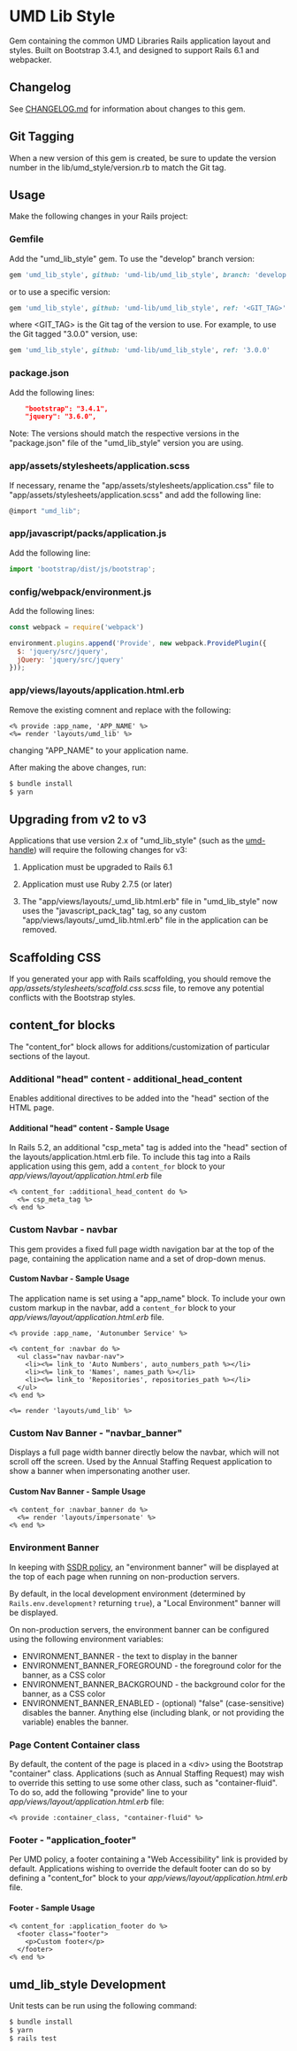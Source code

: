 # UMD Lib Style

Gem containing the common UMD Libraries Rails application layout and styles.
Built on Bootstrap 3.4.1, and designed to support Rails 6.1 and webpacker.

## Changelog

See [CHANGELOG.md](CHANGELOG.md) for information about changes to this gem.

## Git Tagging

When a new version of this gem is created, be sure to update the version
number in the lib/umd_style/version.rb to match the Git tag.

## Usage

Make the following changes in your Rails project:

### Gemfile

Add the "umd_lib_style" gem. To use the "develop" branch version:

```ruby
gem 'umd_lib_style', github: 'umd-lib/umd_lib_style', branch: 'develop'
```

or to use a specific version:

```ruby
gem 'umd_lib_style', github: 'umd-lib/umd_lib_style', ref: '<GIT_TAG>'
```

where <GIT_TAG> is the Git tag of the version to use. For example, to use
the Git tagged "3.0.0" version, use:

```ruby
gem 'umd_lib_style', github: 'umd-lib/umd_lib_style', ref: '3.0.0'
```

### package.json

Add the following lines:

```json
    "bootstrap": "3.4.1",
    "jquery": "3.6.0",
```

Note: The versions should match the respective versions in the
"package.json" file of the "umd_lib_style" version you are using.

### app/assets/stylesheets/application.scss

If necessary, rename the "app/assets/stylesheets/application.css" file to
"app/assets/stylesheets/application.scss" and add the following line:

```javascript
@import "umd_lib";
```

### app/javascript/packs/application.js

Add the following line:

```javascript
import 'bootstrap/dist/js/bootstrap';
```

### config/webpack/environment.js

Add the following lines:

```javascript
const webpack = require('webpack')

environment.plugins.append('Provide', new webpack.ProvidePlugin({
  $: 'jquery/src/jquery',
  jQuery: 'jquery/src/jquery'
}));
```

### app/views/layouts/application.html.erb

Remove the existing comnent and replace with the following:

```erb
<% provide :app_name, 'APP_NAME' %>
<%= render 'layouts/umd_lib' %>
```

changing "APP_NAME" to your application name.

After making the above changes, run:

```bash
$ bundle install
$ yarn
```

## Upgrading from v2 to v3

Applications that use version 2.x of "umd_lib_style" (such as the
[umd-handle](https://github.com/umd-lib/umd-handle)) will require the
following changes for v3:

1) Application must be upgraded to Rails 6.1

2) Application must use Ruby 2.7.5 (or later)

3) The "app/views/layouts/_umd_lib.html.erb" file in "umd_lib_style" now
uses the "javascript_pack_tag" tag, so any custom
"app/views/layouts/_umd_lib.html.erb" file in the application can be removed.

## Scaffolding CSS

If you generated your app with Rails scaffolding, you should remove the
*app/assets/stylesheets/scaffold.css.scss* file, to remove any potential
conflicts with the Bootstrap styles.

## content_for blocks

The "content_for" block allows for additions/customization of particular
sections of the layout.

### Additional "head" content - additional_head_content

Enables additional directives to be added into the "head" section of the HTML
page.

#### Additional "head" content - Sample Usage

In Rails 5.2, an additional "csp_meta" tag is added into the "head" section of
the layouts/application.html.erb file. To include this tag into a Rails
application using this gem, add a `content_for` block to your
*app/views/layout/application.html.erb* file

```erb
<% content_for :additional_head_content do %>
  <%= csp_meta_tag %>
<% end %>
```

### Custom Navbar - navbar

This gem provides a fixed full page width navigation bar at the top of the page,
containing the application name and a set of drop-down menus.

#### Custom Navbar - Sample Usage

The application name is set using a "app_name" block. To include your own custom
markup in the navbar, add a `content_for` block to your
*app/views/layout/application.html.erb* file.

```erb
<% provide :app_name, 'Autonumber Service' %>

<% content_for :navbar do %>
  <ul class="nav navbar-nav">
    <li><%= link_to 'Auto Numbers', auto_numbers_path %></li>
    <li><%= link_to 'Names', names_path %></li>
    <li><%= link_to 'Repositories', repositories_path %></li>
  </ul>
<% end %>

<%= render 'layouts/umd_lib' %>
```

### Custom Nav Banner - "navbar_banner"

Displays a full page width banner directly below the navbar, which will not
scroll off the screen. Used by the Annual Staffing Request application to show a
banner when impersonating another user.

#### Custom Nav Banner - Sample Usage

```erb
<% content_for :navbar_banner do %>
  <%= render 'layouts/impersonate' %>
<% end %>
```

### Environment Banner

In keeping with [SSDR policy][1], an "environment banner" will be displayed at
the top of each page when running on non-production servers.

By default, in the local development environment (determined by
`Rails.env.development?` returning `true`), a "Local Environment" banner will be
displayed.

On non-production servers, the environment banner can be configured using the
following environment variables:

* ENVIRONMENT_BANNER - the text to display in the banner
* ENVIRONMENT_BANNER_FOREGROUND - the foreground color for the banner, as a CSS
  color
* ENVIRONMENT_BANNER_BACKGROUND - the background color for the banner, as a CSS
  color
* ENVIRONMENT_BANNER_ENABLED - (optional) "false" (case-sensitive) disables the
  banner. Anything else (including blank, or not providing the variable) enables
  the banner.

### Page Content Container class

 By default, the content of the page is placed in a \<div> using the Bootstrap
 "container" class. Applications (such as Annual Staffing Request) may wish to
 override this setting to use some other class, such as "container-fluid". To do
 so, add the following "provide" line to your
 *app/views/layout/application.html.erb* file:

```erb
<% provide :container_class, "container-fluid" %>
```

### Footer - "application_footer"

Per UMD policy, a footer containing a "Web Accessibility" link is provided by
default. Applications wishing to override the default footer can do so by
defining a "content_for" block to your *app/views/layout/application.html.erb*
file.

#### Footer - Sample Usage

```erb
<% content_for :application_footer do %>
  <footer class="footer">
    <p>Custom footer</p>
  </footer>
<% end %>
```

## umd_lib_style Development

Unit tests can be run using the following command:

```bash
$ bundle install
$ yarn
$ rails test
```

[1]: https://confluence.umd.edu/display/LIB/Create+Environment+Banners
